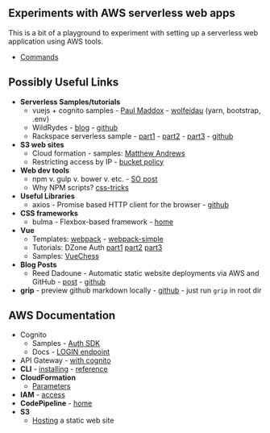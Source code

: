 ## Experiments with AWS serverless web apps

This is a bit of a playground to experiment with setting up a serverless
web application using AWS tools.

* [Commands](aws/Commands.md)


## Possibly Useful Links

* **Serverless Samples/tutorials**
  * vuejs + cognito samples - [Paul Maddox](https://github.com/PaulMaddox/aws-vuejs-cognito) - [wolfeidau](https://github.com/wolfeidau/cognito-vue-bootstrap) (yarn, bootstrap, .env)
  * WildRydes - [blog](http://connorleech.info/blog/Tutorial-for-building-a-Web-Application-with-Amazon-S3-Lambda-DynamoDB-and-API-Gateway/) - [github](https://github.com/awslabs/aws-serverless-workshops/tree/master/WebApplication)
  * Rackspace serverless sample - [part1](https://blog.rackspace.com/part-1-building-server-less-architecture-aws) - [part2](https://blog.rackspace.com/part-2-building-serverless-architecture-aws) - [part3](https://blog.rackspace.com/part-3-building-serverless-architecture-aws) - [github](https://github.com/rackerlabs/serverless-demo)
* **S3 web sites**
  * Cloud formation - samples: [Matthew Andrews](https://github.com/matthew-andrews/s3-static-website-cloudformation)
  * Restricting access by IP - [bucket policy](http://docs.aws.amazon.com/AmazonS3/latest/dev/example-bucket-policies.html#example-bucket-policies-use-case-3)
* **Web dev tools**
  * npm v. gulp v. bower v. etc. - [SO post](https://stackoverflow.com/questions/35062852/npm-vs-bower-vs-browserify-vs-gulp-vs-grunt-vs-webpack)
  * Why NPM scripts? [css-tricks](https://css-tricks.com/why-npm-scripts/)
* **Useful Libraries**
  * axios - Promise based HTTP client for the browser - [github](https://github.com/axios/axios)
* **CSS frameworks**
  * bulma - Flexbox-based framework - [home](https://bulma.io/)
* **Vue**
  * Templates: [webpack](http://vuejs-templates.github.io/webpack/) - [webpack-simple](https://github.com/vuejs-templates/webpack-simple)
  * Tutorials: DZone Auth [part1](https://dzone.com/articles/vuejs-2-authentication-tutorial-part-1) [part2](https://dzone.com/articles/vuejs-2-authentication-tutorial-part-2) [part3](https://dzone.com/articles/vuejs-2-authentication-tutorial-part-3)
  * Samples: [VueChess](https://github.com/gustaYo/vue-chess)
* **Blog Posts**
  * Reed Dadoune - Automatic static website deployments via AWS and GitHub - [post](https://www.dadoune.com/blog/aws-codepipeline-cloudbuild-static-s3-website/) - [github](https://github.com/ReedD/dadoune.com)
* **grip** - preview github markdown locally - [github](https://github.com/joeyespo/grip) - just run `grip` in root dir

## AWS Documentation

* Cognito
  * Samples - [Auth SDK](https://github.com/aws/amazon-cognito-auth-js)
  * Docs - [LOGIN endpoint](http://docs.aws.amazon.com/cognito/latest/developerguide/login-endpoint.html)
* API Gateway - [with cognito](http://docs.aws.amazon.com/apigateway/latest/developerguide/apigateway-integrate-with-cognito.html#apigateway-enable-cognito-user-pool)
* **CLI** - [installing](http://docs.aws.amazon.com/cli/latest/userguide/installing.html) - [reference](http://docs.aws.amazon.com/cli/latest/reference/index.html#cli-aws)
* **CloudFormation**
  * [Parameters](http://docs.aws.amazon.com/AWSCloudFormation/latest/UserGuide/parameters-section-structure.html)
* **IAM** - [access](http://docs.aws.amazon.com/IAM/latest/UserGuide/access_policies_managed-controlling-access-to.html)
* **CodePipeline** - [home](https://aws.amazon.com/codepipeline/)
* **S3**
  * [Hosting](http://docs.aws.amazon.com/AmazonS3/latest/dev/WebsiteHosting.html) a static web site

